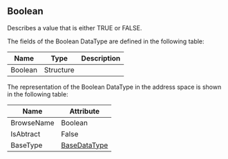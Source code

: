 <!-- datatype -->
## Boolean
Describes a value that is either TRUE or FALSE.  
<!-- end of description -->
The fields of the Boolean DataType are defined in the following table:  

|Name|Type|Description|
|---|---|---|
|Boolean|Structure||

The representation of the Boolean DataType in the address space is shown in the following table:  

|Name|Attribute|
|---|---|
|BrowseName|Boolean|
|IsAbtract|False|
|BaseType|[BaseDataType](../../../Part3/DataTypes/BaseDataType/readme.md)|

